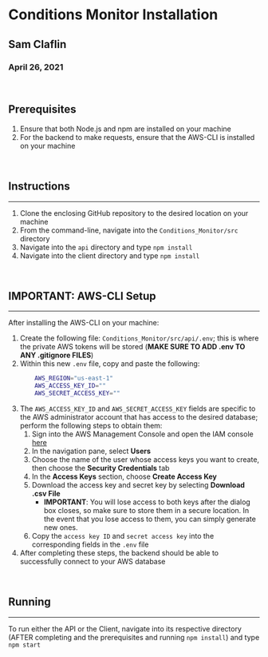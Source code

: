 # Conditions Monitor Installation
## Sam Claflin
### April 26, 2021
<br>

## Prerequisites
1. Ensure that both Node.js and npm are installed on your machine
2. For the backend to make requests, ensure that the AWS-CLI is installed on your machine
<br>

## Instructions
---
1. Clone the enclosing GitHub repository to the desired location on your machine
2. From the command-line, navigate into the `Conditions_Monitor/src` directory
3. Navigate into the `api` directory and type `npm install`
4. Navigate into the client directory and type `npm install`
<br>

## IMPORTANT: AWS-CLI Setup
---
After installing the AWS-CLI on your machine:
1. Create the following file: `Conditions_Monitor/src/api/.env`; this is where the private AWS tokens will be stored (**MAKE SURE TO ADD .env TO ANY .gitignore FILES**) 
2. Within this new `.env` file, copy and paste the following:
	```bash
		AWS_REGION="us-east-1"
		AWS_ACCESS_KEY_ID=""
		AWS_SECRET_ACCESS_KEY=""
	```
3. The `AWS_ACCESS_KEY_ID` and `AWS_SECRET_ACCESS_KEY` fields are specific to the AWS administrator account that has access to the desired database; perform the following steps to obtain them:
	1. Sign into the AWS Management Console and open the IAM console [here](https://console.aws.amazon.com/iam/) 
	2. In the navigation pane, select **Users**
	3. Choose the name of the user whose access keys you want to create, then choose the **Security Credentials** tab
	4. In the **Access Keys** section, choose **Create Access Key**
	5. Download the access key and secret key by selecting **Download .csv File**
		- **IMPORTANT**: You will lose access to both keys after the dialog box closes, so make sure to store them in a secure location. In the event that you lose access to them, you can simply generate new ones.
	6. Copy the `access key ID` and `secret access key` into the corresponding fields in the `.env` file 
4. After completing these steps, the backend should be able to successfully connect to your AWS database
	
<br>

## Running
---
To run either the API or the Client, navigate into its respective directory (AFTER completing and the prerequisites and running `npm install`) and type `npm start`
